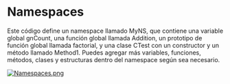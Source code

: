 # Namespaces
Este código define un namespace llamado MyNS, que contiene una variable global gnCount, una función global llamada Addition, un prototipo de función global llamada factorial, y una clase CTest con un constructor y un método llamado Method1. Puedes agregar más variables, funciones, métodos, clases y estructuras dentro del namespace según sea necesario.

[![Namespaces.png](https://i.postimg.cc/zBwrP8rG/Namespaces.png)](https://postimg.cc/cgJ2vqCp)
